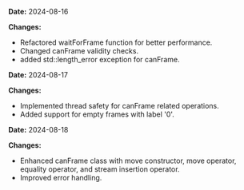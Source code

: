 **Date:** 2024-08-16

**Changes:**
* Refactored waitForFrame function for better performance.
* Changed canFrame validity checks.
* added std::length_error exception for canFrame.


**Date:** 2024-08-17

**Changes:**
* Implemented thread safety for canFrame related operations.
* Added support for empty frames with label '0'.

**Date:** 2024-08-18

**Changes:**
* Enhanced canFrame class with move constructor, move operator, equality operator, and stream insertion operator.
* Improved error handling.
